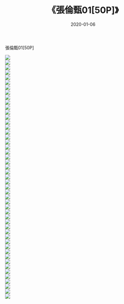 ﻿---
layout: post
title:  《張倫甄01[50P]》
date:   2020-01-06
img: http://pic.660000.xyz/1:/唯美/2020/張倫甄01[50P]/000.jpg
categories: [美女, 清纯, 唯美]
---

張倫甄01[50P]

  ![](http://pic.660000.xyz/1:/唯美/2020/張倫甄01[50P]/001.jpg) <br> ![](http://pic.660000.xyz/1:/唯美/2020/張倫甄01[50P]/002.jpg) <br> ![](http://pic.660000.xyz/1:/唯美/2020/張倫甄01[50P]/003.jpg) <br> ![](http://pic.660000.xyz/1:/唯美/2020/張倫甄01[50P]/004.jpg) <br> ![](http://pic.660000.xyz/1:/唯美/2020/張倫甄01[50P]/005.jpg) <br> ![](http://pic.660000.xyz/1:/唯美/2020/張倫甄01[50P]/006.jpg) <br> ![](http://pic.660000.xyz/1:/唯美/2020/張倫甄01[50P]/007.jpg) <br> ![](http://pic.660000.xyz/1:/唯美/2020/張倫甄01[50P]/008.jpg) <br> ![](http://pic.660000.xyz/1:/唯美/2020/張倫甄01[50P]/009.jpg) <br> ![](http://pic.660000.xyz/1:/唯美/2020/張倫甄01[50P]/010.jpg) <br> ![](http://pic.660000.xyz/1:/唯美/2020/張倫甄01[50P]/011.jpg) <br> ![](http://pic.660000.xyz/1:/唯美/2020/張倫甄01[50P]/012.jpg) <br> ![](http://pic.660000.xyz/1:/唯美/2020/張倫甄01[50P]/013.jpg) <br> ![](http://pic.660000.xyz/1:/唯美/2020/張倫甄01[50P]/014.jpg) <br> ![](http://pic.660000.xyz/1:/唯美/2020/張倫甄01[50P]/015.jpg) <br> ![](http://pic.660000.xyz/1:/唯美/2020/張倫甄01[50P]/016.jpg) <br> ![](http://pic.660000.xyz/1:/唯美/2020/張倫甄01[50P]/017.jpg) <br> ![](http://pic.660000.xyz/1:/唯美/2020/張倫甄01[50P]/018.jpg) <br> ![](http://pic.660000.xyz/1:/唯美/2020/張倫甄01[50P]/019.jpg) <br> ![](http://pic.660000.xyz/1:/唯美/2020/張倫甄01[50P]/020.jpg) <br> ![](http://pic.660000.xyz/1:/唯美/2020/張倫甄01[50P]/021.jpg) <br> ![](http://pic.660000.xyz/1:/唯美/2020/張倫甄01[50P]/022.jpg) <br> ![](http://pic.660000.xyz/1:/唯美/2020/張倫甄01[50P]/023.jpg) <br> ![](http://pic.660000.xyz/1:/唯美/2020/張倫甄01[50P]/024.jpg) <br> ![](http://pic.660000.xyz/1:/唯美/2020/張倫甄01[50P]/025.jpg) <br> ![](http://pic.660000.xyz/1:/唯美/2020/張倫甄01[50P]/026.jpg) <br> ![](http://pic.660000.xyz/1:/唯美/2020/張倫甄01[50P]/027.jpg) <br> ![](http://pic.660000.xyz/1:/唯美/2020/張倫甄01[50P]/028.jpg) <br> ![](http://pic.660000.xyz/1:/唯美/2020/張倫甄01[50P]/029.jpg) <br> ![](http://pic.660000.xyz/1:/唯美/2020/張倫甄01[50P]/030.jpg) <br> ![](http://pic.660000.xyz/1:/唯美/2020/張倫甄01[50P]/031.jpg) <br> ![](http://pic.660000.xyz/1:/唯美/2020/張倫甄01[50P]/032.jpg) <br> ![](http://pic.660000.xyz/1:/唯美/2020/張倫甄01[50P]/033.jpg) <br> ![](http://pic.660000.xyz/1:/唯美/2020/張倫甄01[50P]/034.jpg) <br> ![](http://pic.660000.xyz/1:/唯美/2020/張倫甄01[50P]/035.jpg) <br> ![](http://pic.660000.xyz/1:/唯美/2020/張倫甄01[50P]/036.jpg) <br> ![](http://pic.660000.xyz/1:/唯美/2020/張倫甄01[50P]/037.jpg) <br> ![](http://pic.660000.xyz/1:/唯美/2020/張倫甄01[50P]/038.jpg) <br> ![](http://pic.660000.xyz/1:/唯美/2020/張倫甄01[50P]/039.jpg) <br> ![](http://pic.660000.xyz/1:/唯美/2020/張倫甄01[50P]/040.jpg) <br> ![](http://pic.660000.xyz/1:/唯美/2020/張倫甄01[50P]/041.jpg) <br> ![](http://pic.660000.xyz/1:/唯美/2020/張倫甄01[50P]/042.jpg) <br> ![](http://pic.660000.xyz/1:/唯美/2020/張倫甄01[50P]/043.jpg) <br> ![](http://pic.660000.xyz/1:/唯美/2020/張倫甄01[50P]/044.jpg) <br> ![](http://pic.660000.xyz/1:/唯美/2020/張倫甄01[50P]/045.jpg) <br> ![](http://pic.660000.xyz/1:/唯美/2020/張倫甄01[50P]/046.jpg) <br> ![](http://pic.660000.xyz/1:/唯美/2020/張倫甄01[50P]/047.jpg) <br> ![](http://pic.660000.xyz/1:/唯美/2020/張倫甄01[50P]/048.jpg) <br> ![](http://pic.660000.xyz/1:/唯美/2020/張倫甄01[50P]/049.jpg) <br>